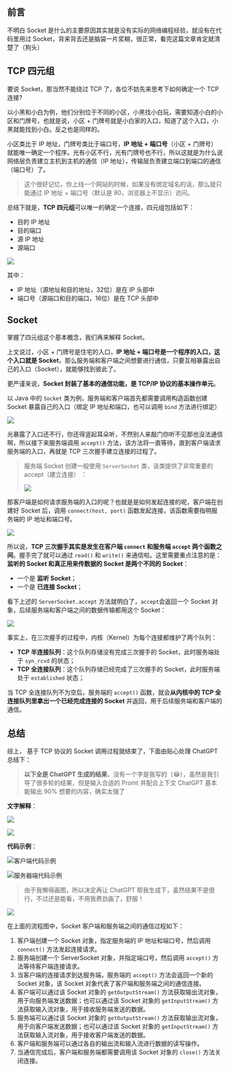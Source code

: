 ## 前言

不明白 Socket 是什么的主要原因其实就是没有实际的网络编程经验，就没有在代码里用过 Socket，背来背去还是脑袋一片浆糊，很正常，看完这篇文章肯定就清楚了（狗头）

## TCP 四元组

要说 Socket，那当然不能绕过 TCP 了，各位不妨先来思考下如何确定一个 TCP 连接?

以小黑和小白为例，他们分别位于不同的小区，小黑找小白玩，需要知道小白的小区和门牌号，也就是说，小区 + 门牌号就是小白家的入口，知道了这个入口，小黑就能找到小白。反之也是同样的。

小区类比于 IP 地址，门牌号类比于端口号，**IP 地址 + 端口号**（小区 + 门牌号） 就能唯一确定一个程序。光有小区不行，光有门牌号也不行，所以这就是为什么说网络层负责建立主机到主机的通信（IP 地址），传输层负责建立端口到端口的通信（端口号）了。

> 这个很好记忆，你上线一个网站的时候，如果没有绑定域名的话，那么就只能通过 IP 地址 + 端口号（默认是 80，浏览器上不显示）访问。

总结下就是，**TCP 四元组**可以唯一的确定一个连接，四元组包括如下：

- 目的 IP 地址
- 目的端口
- 源 IP 地址
- 源端口

![](https://cs-wiki.oss-cn-shanghai.aliyuncs.com/img/image-20230314174032427.png)

其中：

- IP 地址（源地址和目的地址，32位）是在 IP 头部中
- 端口号（源端口和目的端口，16位）是在 TCP 头部中

## Socket

掌握了四元组这个基本概念，我们再来解释 Socket。

上文说过，小区 + 门牌号是住宅的入口，**IP 地址 + 端口号是一个程序的入口，这个入口就是 Socket**，那么服务端和客户端之间想要进行通信，只要互相暴露出自己的入口（Socket），就能够找到彼此了。

更严谨来说，**Socket 封装了基本的通信功能，是 TCP/IP 协议的基本操作单元**。

以 Java 中的 `Socket` 类为例，服务端和客户端首先都需要调用构造函数创建 Socket 暴露自己的入口（绑定 IP 地址和端口，也可以调用 `bind` 方法进行绑定）

![](https://cs-wiki.oss-cn-shanghai.aliyuncs.com/img/image-20230314161939811.png)

光暴露了入口还不行，你还得竖起耳朵听，不然别人来敲门你听不见那也没法通信啊，所以接下来服务端调用 `accept()` 方法，该方法将一直等待，直到客户端请求服务端的入口，再就是 TCP 三次握手建立连接的过程了。

> 服务端 Socket 创建一般使用 `ServerSocket` 类，该类提供了非常重要的 accept（建立连接） ：
>
> ![](https://cs-wiki.oss-cn-shanghai.aliyuncs.com/img/image-20230314171638275.png)

那客户端是如何请求服务端的入口的呢？也就是是如何发起连接的呢，客户端在创建好 Socket 后，调用 `connect(host, port)` 函数发起连接，该函数需要指明服务端的 IP 地址和端口号。

![](https://cs-wiki.oss-cn-shanghai.aliyuncs.com/img/image-20230314162820130.png)

所以说，**TCP 三次握手其实是发生在客户端 `connect` 和服务端 `accept` 两个函数之间**。握手完了就可以通过 `read()` 和 `write()` 来通信啦。这里需要重点注意的是：**监听的 Socket 和真正用来传数据的 Socket 是两个不同的 Socket**：

- 一个是 **监听 Socket**；
- 一个是 **已连接 Socket**；

看下上述的 `ServerSocket.accept` 方法就明白了，`accept`会返回一个 Socket 对象，后续服务端和客户端之间的数据传输都用这个 Socket：

![](https://cs-wiki.oss-cn-shanghai.aliyuncs.com/img/image-20230314164402784.png)

事实上，在三次握手的过程中，内核（Kernel）为每个连接都维护了两个队列：

- **TCP 半连接队列**：这个队列存储没有完成三次握手的 Socket，此时服务端处于 `syn_rcvd` 的状态；
- **TCP 全连接队列**：这个队列存储已经完成了三次握手的 Socket，此时服务端处于 `established` 状态；

当 TCP 全连接队列不为空后，服务端的 `accept()` 函数，就会**从内核中的 TCP 全连接队列里拿出一个已经完成连接的 Socket** 并返回，用于后续服务端和客户端的通信。

## 总结

综上， 基于 TCP 协议的 Socket 调用过程就结束了，下面由贴心处理 ChatGPT 总结下：

> **以下全是 ChatGPT 生成的结果**，没有一个字是我写的（😂），虽然是我引导了很多轮的结果，但是输入合适的 Promt 并配合上下文 ChatGPT 基本能输出 90% 想要的内容，确实太强了

**文字解释**：

![](https://cs-wiki.oss-cn-shanghai.aliyuncs.com/img/image-20230314173058050.png)

![](https://cs-wiki.oss-cn-shanghai.aliyuncs.com/img/image-20230314173129738.png)

**代码示例**：

![客户端代码示例](https://cs-wiki.oss-cn-shanghai.aliyuncs.com/img/image-20230314172727591.png)

![服务器端代码示例](https://cs-wiki.oss-cn-shanghai.aliyuncs.com/img/image-20230314172753063.png)

> 由于我懒得画图，所以决定再让 ChatGPT 帮我生成下，虽然结果不是很行，不过还是能看，不用我费劲画了，舒服！

![](https://cs-wiki.oss-cn-shanghai.aliyuncs.com/img/image-20230314173533312.png)

在上面的流程图中，Socket 客户端和服务端之间的通信过程如下：

1. 客户端创建一个 Socket 对象，指定服务端的 IP 地址和端口号，然后调用 `connect()` 方法发起连接请求。
2. 服务端创建一个 ServerSocket 对象，并指定端口号，然后调用 `accept()` 方法等待客户端连接请求。
3. 当客户端的连接请求到达服务端，服务端的 `accept()` 方法会返回一个新的 Socket 对象，该 Socket 对象代表了客户端和服务端之间的通信连接。
4. 客户端可以通过该 Socket 对象的 `getOutputStream()` 方法获取输出流对象，用于向服务端发送数据；也可以通过该 Socket 对象的 `getInputStream()` 方法获取输入流对象，用于接收服务端发送的数据。
5. 服务端可以通过该 Socket 对象的 `getOutputStream()` 方法获取输出流对象，用于向客户端发送数据；也可以通过该 Socket 对象的 `getInputStream()` 方法获取输入流对象，用于接收客户端发送的数据。
6. 客户端和服务端可以通过各自的输出流和输入流进行数据的读写操作。
7. 当通信完成后，客户端和服务端都需要调用该 Socket 对象的 `close()` 方法关闭连接。

